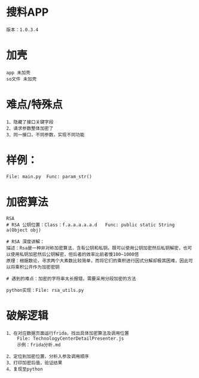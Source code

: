 # 搜料APP
    版本：1.0.3.4

# 加壳
    app 未加壳
    so文件 未加壳

# 难点/特殊点
    1、隐藏了接口关键字段
    2、请求参数整体加密了
    3、同一接口，不同参数，实现不同功能
    
# 样例：
    File: main.py  Func: param_str()


# 加密算法
    RSA
    # RSA 公钥位置：Class：f.a.a.a.a.a.d   Func: public static String a(Object obj)

    # RSA 深度讲解：
    描述：Rsa是一种非对称加密算法，含有公钥和私钥。既可以使用公钥加密然后私钥解密，也可以使用私钥加密然后公钥解密，但后者的效率比前者慢100~1000倍
    原理：根据数论，寻求两个大素数比较简单，而将它们的乘积进行因式分解却极其困难，因此可以将乘积公开作为加密密钥
    
    # 遇到的难点：加密的字符串太长报错，需要采用分段加密的方法

    python实现：File: rsa_utils.py


# 破解逻辑
    1、在对应数据页面运行frida，找出具体加密算法及调用位置 
        File: TechnologyCenterDetailPresenter.js   
        示例：frida分析.md

    2、定位到加密位置，分析入参及调用顺序
    3、打印加密后值，验证结果
    4、复现至python

